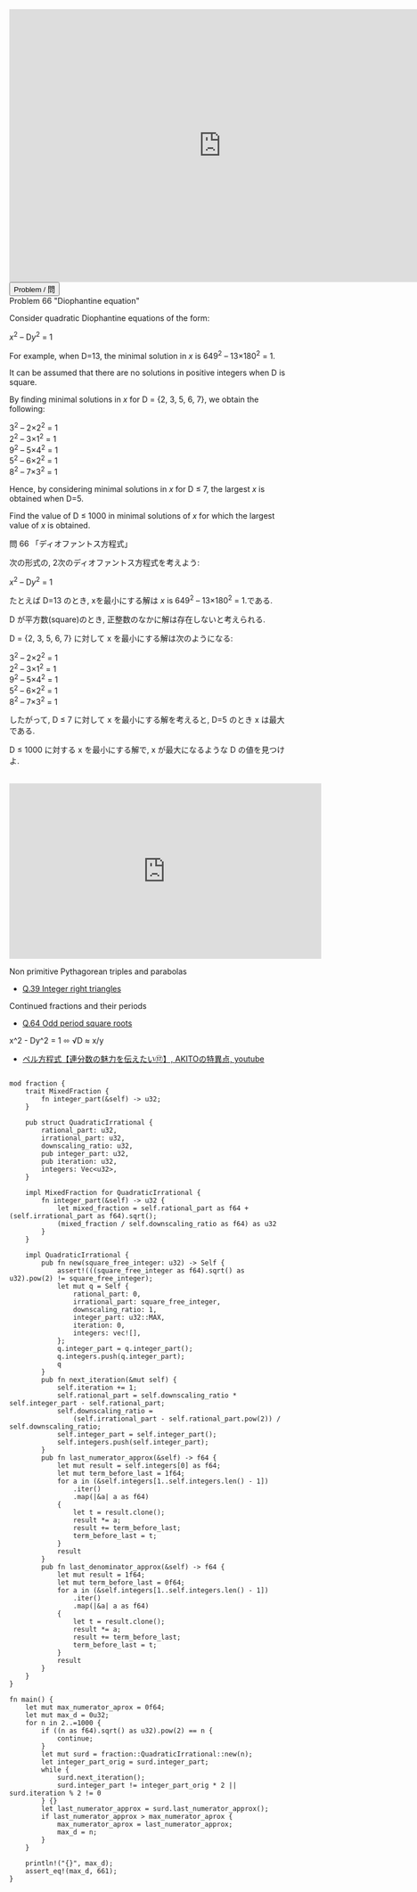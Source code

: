 <html><iframe src="https://docs.google.com/presentation/d/e/2PACX-1vTtF6NNz0v-jFf_32wdhUXTi-O1dempZkLGqageUcI4aWk6Bz1WJY03tMtmQmce3LrNAu6h-rcsEX-Q/embed?start=false&loop=false&delayms=60000" frameborder="0" width="760" height="490" allowfullscreen="true" mozallowfullscreen="true" webkitallowfullscreen="true"></iframe></html>

<html>
<button class="accordion" onclick="toggle('the-accordion');">Problem / 問</button>
<div id="the-accordion" class="panel w3-hide">
Problem 66 "Diophantine equation"

<p>Consider quadratic Diophantine equations of the form:</p>
<p class="margin_left"><i>x</i><sup>2</sup> – D<i>y</i><sup>2</sup> = 1</p>
<p>For example, when D=13, the minimal solution in <i>x</i> is 649<sup>2</sup> – 13×180<sup>2</sup> = 1.</p>
<p>It can be assumed that there are no solutions in positive integers when D is square.</p>
<p>By finding minimal solutions in <i>x</i> for D = {2, 3, 5, 6, 7}, we obtain the following:</p>
<p class="margin_left">3<sup>2</sup> – 2×2<sup>2</sup> = 1<br />
2<sup>2</sup> – 3×1<sup>2</sup> = 1<br /><span class="red strong">9</span><sup>2</sup> – 5×4<sup>2</sup> = 1<br />
5<sup>2</sup> – 6×2<sup>2</sup> = 1<br />
8<sup>2</sup> – 7×3<sup>2</sup> = 1</p>
<p>Hence, by considering minimal solutions in <i>x</i> for D ≤ 7, the largest <i>x</i> is obtained when D=5.</p>
<p>Find the value of D ≤ 1000 in minimal solutions of <i>x</i> for which the largest value of <i>x</i> is obtained.</p>



問 66 「ディオファントス方程式」


次の形式の, 2次のディオファントス方程式を考えよう:

<p class="margin_left"><i>x</i><sup>2</sup> – D<i>y</i><sup>2</sup> = 1</p>

たとえば D=13 のとき, xを最小にする解は <i>x</i> is 649<sup>2</sup> – 13×180<sup>2</sup> = 1.である.

D が平方数(square)のとき, 正整数のなかに解は存在しないと考えられる.

D = {2, 3, 5, 6, 7} に対して x を最小にする解は次のようになる:

<p class="margin_left">3<sup>2</sup> – 2×2<sup>2</sup> = 1<br />
2<sup>2</sup> – 3×1<sup>2</sup> = 1<br /><span class="red strong">9</span><sup>2</sup> – 5×4<sup>2</sup> = 1<br />
5<sup>2</sup> – 6×2<sup>2</sup> = 1<br />
8<sup>2</sup> – 7×3<sup>2</sup> = 1</p>

したがって, D ≤ 7 に対して x を最小にする解を考えると, D=5 のとき x は最大である.

D ≤ 1000 に対する x を最小にする解で, x が最大になるような D の値を見つけよ.
</div>
</html>

<html><center><br><iframe width="560" height="315" src="https://www.youtube.com/embed/QJYmyhnaaek" title="YouTube video player" frameborder="0" allow="accelerometer; autoplay; clipboard-write; encrypted-media; gyroscope; picture-in-picture" allowfullscreen></iframe></center></html>

Non primitive Pythagorean triples and parabolas

- [Q.39 Integer right triangles](./e39.md)

Continued fractions and their periods

- [Q.64 Odd period square roots](./e64.md)

x^2 - Dy^2 = 1 ⬄ √D ≈ x/y 

- [ペル方程式【連分数の魅力を伝えたい⑰】, AKITOの特異点, youtube](https://www.youtube.com/watch?v=jYeSbuw8K00)

```rust,editable

mod fraction {
    trait MixedFraction {
        fn integer_part(&self) -> u32;
    }

    pub struct QuadraticIrrational {
        rational_part: u32,
        irrational_part: u32,
        downscaling_ratio: u32,
        pub integer_part: u32,
        pub iteration: u32,
        integers: Vec<u32>,
    }

    impl MixedFraction for QuadraticIrrational {
        fn integer_part(&self) -> u32 {
            let mixed_fraction = self.rational_part as f64 + (self.irrational_part as f64).sqrt();
            (mixed_fraction / self.downscaling_ratio as f64) as u32
        }
    }

    impl QuadraticIrrational {
        pub fn new(square_free_integer: u32) -> Self {
            assert!(((square_free_integer as f64).sqrt() as u32).pow(2) != square_free_integer);
            let mut q = Self {
                rational_part: 0,
                irrational_part: square_free_integer,
                downscaling_ratio: 1,
                integer_part: u32::MAX,
                iteration: 0,
                integers: vec![],
            };
            q.integer_part = q.integer_part();
            q.integers.push(q.integer_part);
            q
        }
        pub fn next_iteration(&mut self) {
            self.iteration += 1;
            self.rational_part = self.downscaling_ratio * self.integer_part - self.rational_part;
            self.downscaling_ratio =
                (self.irrational_part - self.rational_part.pow(2)) / self.downscaling_ratio;
            self.integer_part = self.integer_part();
            self.integers.push(self.integer_part);
        }
        pub fn last_numerator_approx(&self) -> f64 {
            let mut result = self.integers[0] as f64;
            let mut term_before_last = 1f64;
            for a in (&self.integers[1..self.integers.len() - 1])
                .iter()
                .map(|&a| a as f64)
            {
                let t = result.clone();
                result *= a;
                result += term_before_last;
                term_before_last = t;
            }
            result
        }
        pub fn last_denominator_approx(&self) -> f64 {
            let mut result = 1f64;
            let mut term_before_last = 0f64;
            for a in (&self.integers[1..self.integers.len() - 1])
                .iter()
                .map(|&a| a as f64)
            {
                let t = result.clone();
                result *= a;
                result += term_before_last;
                term_before_last = t;
            }
            result
        }
    }
}

fn main() {
    let mut max_numerator_aprox = 0f64;
    let mut max_d = 0u32;
    for n in 2..=1000 {
        if ((n as f64).sqrt() as u32).pow(2) == n {
            continue;
        }
        let mut surd = fraction::QuadraticIrrational::new(n);
        let integer_part_orig = surd.integer_part;
        while {
            surd.next_iteration();
            surd.integer_part != integer_part_orig * 2 || surd.iteration % 2 != 0
        } {}
        let last_numerator_approx = surd.last_numerator_approx();
        if last_numerator_approx > max_numerator_aprox {
            max_numerator_aprox = last_numerator_approx;
            max_d = n;
        }
    }
    
    println!("{}", max_d);
    assert_eq!(max_d, 661);
}
```
